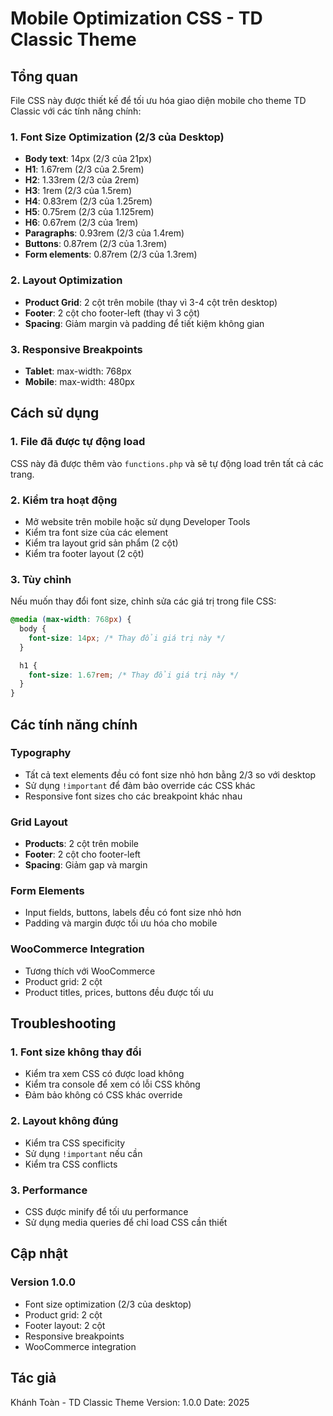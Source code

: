 # Mobile Optimization CSS - TD Classic Theme

## Tổng quan

File CSS này được thiết kế để tối ưu hóa giao diện mobile cho theme TD Classic với các tính năng chính:

### 1. Font Size Optimization (2/3 của Desktop)

- **Body text**: 14px (2/3 của 21px)
- **H1**: 1.67rem (2/3 của 2.5rem)
- **H2**: 1.33rem (2/3 của 2rem)
- **H3**: 1rem (2/3 của 1.5rem)
- **H4**: 0.83rem (2/3 của 1.25rem)
- **H5**: 0.75rem (2/3 của 1.125rem)
- **H6**: 0.67rem (2/3 của 1rem)
- **Paragraphs**: 0.93rem (2/3 của 1.4rem)
- **Buttons**: 0.87rem (2/3 của 1.3rem)
- **Form elements**: 0.87rem (2/3 của 1.3rem)

### 2. Layout Optimization

- **Product Grid**: 2 cột trên mobile (thay vì 3-4 cột trên desktop)
- **Footer**: 2 cột cho footer-left (thay vì 3 cột)
- **Spacing**: Giảm margin và padding để tiết kiệm không gian

### 3. Responsive Breakpoints

- **Tablet**: max-width: 768px
- **Mobile**: max-width: 480px

## Cách sử dụng

### 1. File đã được tự động load

CSS này đã được thêm vào `functions.php` và sẽ tự động load trên tất cả các trang.

### 2. Kiểm tra hoạt động

- Mở website trên mobile hoặc sử dụng Developer Tools
- Kiểm tra font size của các element
- Kiểm tra layout grid sản phẩm (2 cột)
- Kiểm tra footer layout (2 cột)

### 3. Tùy chỉnh

Nếu muốn thay đổi font size, chỉnh sửa các giá trị trong file CSS:

```css
@media (max-width: 768px) {
  body {
    font-size: 14px; /* Thay đổi giá trị này */
  }

  h1 {
    font-size: 1.67rem; /* Thay đổi giá trị này */
  }
}
```

## Các tính năng chính

### Typography

- Tất cả text elements đều có font size nhỏ hơn bằng 2/3 so với desktop
- Sử dụng `!important` để đảm bảo override các CSS khác
- Responsive font sizes cho các breakpoint khác nhau

### Grid Layout

- **Products**: 2 cột trên mobile
- **Footer**: 2 cột cho footer-left
- **Spacing**: Giảm gap và margin

### Form Elements

- Input fields, buttons, labels đều có font size nhỏ hơn
- Padding và margin được tối ưu hóa cho mobile

### WooCommerce Integration

- Tương thích với WooCommerce
- Product grid: 2 cột
- Product titles, prices, buttons đều được tối ưu

## Troubleshooting

### 1. Font size không thay đổi

- Kiểm tra xem CSS có được load không
- Kiểm tra console để xem có lỗi CSS không
- Đảm bảo không có CSS khác override

### 2. Layout không đúng

- Kiểm tra CSS specificity
- Sử dụng `!important` nếu cần
- Kiểm tra CSS conflicts

### 3. Performance

- CSS được minify để tối ưu performance
- Sử dụng media queries để chỉ load CSS cần thiết

## Cập nhật

### Version 1.0.0

- Font size optimization (2/3 của desktop)
- Product grid: 2 cột
- Footer layout: 2 cột
- Responsive breakpoints
- WooCommerce integration

## Tác giả

Khánh Toàn - TD Classic Theme
Version: 1.0.0
Date: 2025
